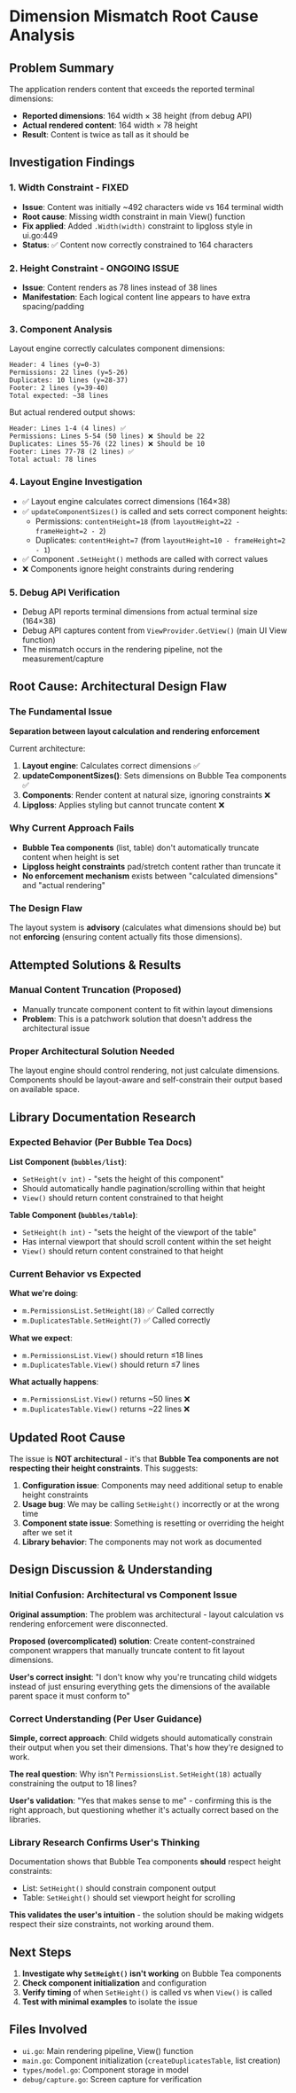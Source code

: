 # Dimension Mismatch Root Cause Analysis

## Problem Summary

The application renders content that exceeds the reported terminal dimensions:
- **Reported dimensions**: 164 width × 38 height (from debug API)
- **Actual rendered content**: 164 width × 78 height
- **Result**: Content is twice as tall as it should be

## Investigation Findings

### 1. Width Constraint - FIXED
- **Issue**: Content was initially ~492 characters wide vs 164 terminal width
- **Root cause**: Missing width constraint in main View() function
- **Fix applied**: Added `.Width(width)` constraint to lipgloss style in ui.go:449
- **Status**: ✅ Content now correctly constrained to 164 characters

### 2. Height Constraint - ONGOING ISSUE
- **Issue**: Content renders as 78 lines instead of 38 lines
- **Manifestation**: Each logical content line appears to have extra spacing/padding

### 3. Component Analysis
Layout engine correctly calculates component dimensions:
```
Header: 4 lines (y=0-3)
Permissions: 22 lines (y=5-26)
Duplicates: 10 lines (y=28-37)
Footer: 2 lines (y=39-40)
Total expected: ~38 lines
```

But actual rendered output shows:
```
Header: Lines 1-4 (4 lines) ✅
Permissions: Lines 5-54 (50 lines) ❌ Should be 22
Duplicates: Lines 55-76 (22 lines) ❌ Should be 10
Footer: Lines 77-78 (2 lines) ✅
Total actual: 78 lines
```

### 4. Layout Engine Investigation
- ✅ Layout engine calculates correct dimensions (164×38)
- ✅ `updateComponentSizes()` is called and sets correct component heights:
  - Permissions: `contentHeight=18` (from `layoutHeight=22 - frameHeight=2 - 2`)
  - Duplicates: `contentHeight=7` (from `layoutHeight=10 - frameHeight=2 - 1`)
- ✅ Component `.SetHeight()` methods are called with correct values
- ❌ Components ignore height constraints during rendering

### 5. Debug API Verification
- Debug API reports terminal dimensions from actual terminal size (164×38)
- Debug API captures content from `ViewProvider.GetView()` (main UI View function)
- The mismatch occurs in the rendering pipeline, not the measurement/capture

## Root Cause: Architectural Design Flaw

### The Fundamental Issue
**Separation between layout calculation and rendering enforcement**

Current architecture:
1. **Layout engine**: Calculates correct dimensions ✅
2. **updateComponentSizes()**: Sets dimensions on Bubble Tea components ✅
3. **Components**: Render content at natural size, ignoring constraints ❌
4. **Lipgloss**: Applies styling but cannot truncate content ❌

### Why Current Approach Fails
- **Bubble Tea components** (list, table) don't automatically truncate content when height is set
- **Lipgloss height constraints** pad/stretch content rather than truncate it
- **No enforcement mechanism** exists between "calculated dimensions" and "actual rendering"

### The Design Flaw
The layout system is **advisory** (calculates what dimensions should be) but not **enforcing** (ensuring content actually fits those dimensions).

## Attempted Solutions & Results

### Manual Content Truncation (Proposed)
- Manually truncate component content to fit within layout dimensions
- **Problem**: This is a patchwork solution that doesn't address the architectural issue

### Proper Architectural Solution Needed
The layout engine should control rendering, not just calculate dimensions. Components should be layout-aware and self-constrain their output based on available space.

## Library Documentation Research

### Expected Behavior (Per Bubble Tea Docs)

**List Component (`bubbles/list`)**:
- `SetHeight(v int)` - "sets the height of this component"
- Should automatically handle pagination/scrolling within that height
- `View()` should return content constrained to that height

**Table Component (`bubbles/table`)**:
- `SetHeight(h int)` - "sets the height of the viewport of the table"
- Has internal viewport that should scroll content within the set height
- `View()` should return content constrained to that height

### Current Behavior vs Expected

**What we're doing**:
- `m.PermissionsList.SetHeight(18)` ✅ Called correctly
- `m.DuplicatesTable.SetHeight(7)` ✅ Called correctly

**What we expect**:
- `m.PermissionsList.View()` should return ≤18 lines
- `m.DuplicatesTable.View()` should return ≤7 lines

**What actually happens**:
- `m.PermissionsList.View()` returns ~50 lines ❌
- `m.DuplicatesTable.View()` returns ~22 lines ❌

## Updated Root Cause

The issue is **NOT architectural** - it's that **Bubble Tea components are not respecting their height constraints**. This suggests:

1. **Configuration issue**: Components may need additional setup to enable height constraints
2. **Usage bug**: We may be calling `SetHeight()` incorrectly or at the wrong time
3. **Component state issue**: Something is resetting or overriding the height after we set it
4. **Library behavior**: The components may not work as documented

## Design Discussion & Understanding

### Initial Confusion: Architectural vs Component Issue

**Original assumption**: The problem was architectural - layout calculation vs rendering enforcement were disconnected.

**Proposed (overcomplicated) solution**: Create content-constrained component wrappers that manually truncate content to fit layout dimensions.

**User's correct insight**: "I don't know why you're truncating child widgets instead of just ensuring everything gets the dimensions of the available parent space it must conform to"

### Correct Understanding (Per User Guidance)

**Simple, correct approach**: Child widgets should automatically constrain their output when you set their dimensions. That's how they're designed to work.

**The real question**: Why isn't `PermissionsList.SetHeight(18)` actually constraining the output to 18 lines?

**User's validation**: "Yes that makes sense to me" - confirming this is the right approach, but questioning whether it's actually correct based on the libraries.

### Library Research Confirms User's Thinking

Documentation shows that Bubble Tea components **should** respect height constraints:

- List: `SetHeight()` should constrain component output
- Table: `SetHeight()` should set viewport height for scrolling

**This validates the user's intuition** - the solution should be making widgets respect their size constraints, not working around them.

## Next Steps

1. **Investigate why `SetHeight()` isn't working** on Bubble Tea components
2. **Check component initialization** and configuration
3. **Verify timing** of when `SetHeight()` is called vs when `View()` is called
4. **Test with minimal examples** to isolate the issue

## Files Involved

- `ui.go`: Main rendering pipeline, View() function
- `main.go`: Component initialization (`createDuplicatesTable`, list creation)
- `types/model.go`: Component storage in model
- `debug/capture.go`: Screen capture for verification
